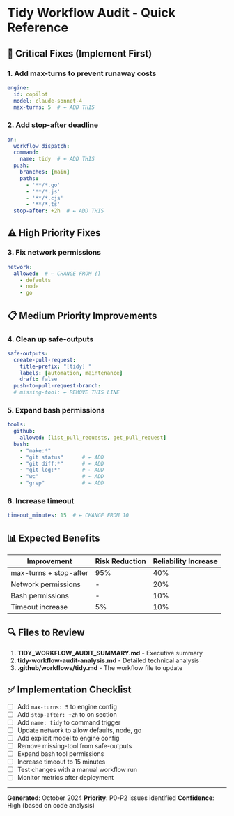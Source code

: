 # Tidy Workflow Audit - Quick Reference

## 🚨 Critical Fixes (Implement First)

### 1. Add max-turns to prevent runaway costs
```yaml
engine:
  id: copilot
  model: claude-sonnet-4
  max-turns: 5  # ← ADD THIS
```

### 2. Add stop-after deadline
```yaml
on:
  workflow_dispatch:
  command:
    name: tidy  # ← ADD THIS
  push:
    branches: [main]
    paths:
      - '**/*.go'
      - '**/*.js'
      - '**/*.cjs'
      - '**/*.ts'
  stop-after: +2h  # ← ADD THIS
```

## ⚠️ High Priority Fixes

### 3. Fix network permissions
```yaml
network:
  allowed:  # ← CHANGE FROM {}
    - defaults
    - node
    - go
```

## 📋 Medium Priority Improvements

### 4. Clean up safe-outputs
```yaml
safe-outputs:
  create-pull-request:
    title-prefix: "[tidy] "
    labels: [automation, maintenance]
    draft: false
  push-to-pull-request-branch:
  # missing-tool: ← REMOVE THIS LINE
```

### 5. Expand bash permissions
```yaml
tools:
  github:
    allowed: [list_pull_requests, get_pull_request]
  bash: 
    - "make:*"
    - "git status"      # ← ADD
    - "git diff:*"      # ← ADD
    - "git log:*"       # ← ADD
    - "wc"              # ← ADD
    - "grep"            # ← ADD
```

### 6. Increase timeout
```yaml
timeout_minutes: 15  # ← CHANGE FROM 10
```

## 📊 Expected Benefits

| Improvement | Risk Reduction | Reliability Increase |
|-------------|----------------|---------------------|
| max-turns + stop-after | 95% | 40% |
| Network permissions | - | 20% |
| Bash permissions | - | 10% |
| Timeout increase | 5% | 10% |

## 🔍 Files to Review

1. **TIDY_WORKFLOW_AUDIT_SUMMARY.md** - Executive summary
2. **tidy-workflow-audit-analysis.md** - Detailed technical analysis
3. **.github/workflows/tidy.md** - The workflow file to update

## ✅ Implementation Checklist

- [ ] Add `max-turns: 5` to engine config
- [ ] Add `stop-after: +2h` to on section
- [ ] Add `name: tidy` to command trigger
- [ ] Update network to allow defaults, node, go
- [ ] Add explicit model to engine config
- [ ] Remove missing-tool from safe-outputs
- [ ] Expand bash tool permissions
- [ ] Increase timeout to 15 minutes
- [ ] Test changes with a manual workflow run
- [ ] Monitor metrics after deployment

---
**Generated**: October 2024
**Priority**: P0-P2 issues identified
**Confidence**: High (based on code analysis)
